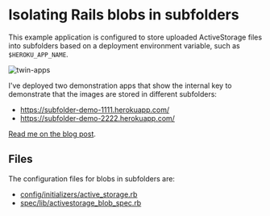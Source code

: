 # Isolating Rails blobs in subfolders

This example application is configured to store uploaded ActiveStorage files into subfolders based on a deployment environment variable, such as `$HEROKU_APP_NAME`.

![twin-apps](https://p198.p4.n0.cdn.getcloudapp.com/items/rRujlBOb/5a9ba7e1-1dbb-409a-bd1f-1990296fe69b.png?v=d245faad10c9d17bd03fc31cd01eef3c)

I've deployed two demonstration apps that show the internal key to demonstrate that the images are stored in different subfolders:

* <https://subfolder-demo-1111.herokuapp.com/>
* <https://subfolder-demo-2222.herokuapp.com/>

[Read me on the blog post](https://dev.to/drnic/isolating-rails-blobs-in-subfolders-k08-temp-slug-4026714?preview=eb80c5fb6127886bf89a4ed50d7be5169d5f5a82c88ef480fd183f2411e496f93bed920d18c75b7d6934bcf4c1430a3a30ce49bae8f0da16fb6ebf40).

## Files

The configuration files for blobs in subfolders are:

* [config/initializers/active_storage.rb](https://github.com/mocra/subfolder-rails-activestorage-blobs/blob/develop/config/initializers/active_storage.rb)
* [spec/lib/activestorage_blob_spec.rb](https://github.com/mocra/subfolder-rails-activestorage-blobs/blob/develop/spec/lib/activestorage_blob_spec.rb)
